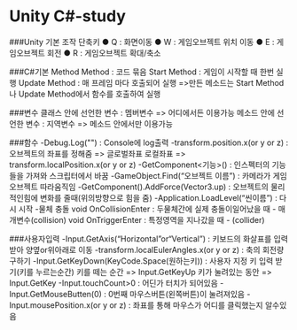 # Unity C#-study

###Unity 기본 조작 단축키
● Q : 화면이동
● W : 게임오브젝트 위치 이동
● E : 게임오브젝트 회전
● R : 게임오브젝트 확대/축소

###C#기본 Method
Method : 코드 묶음
Start Method : 게임이 시작할 때 한번 실행
Update Method : 매 프레임 마다 호출되어 실행
=>만든 메소드는 Start Method나 Update Method에서 함수를 호출하여 실행

###변수
클래스 안에 선언한 변수 : 멤버변수 => 어디에서든 이용가능
메소드 안에 선언한 변수 : 지역변수 => 메소드 안에서만 이용가능

###함수
-Debug.Log("") : Console에 log출력
-transform.position.x(or y or z) : 오브젝트의 좌표를 정해줌 => 글로벌좌표
  로컬좌표 => transform.localPosition.x(or y or z)
-GetComponent<기능>() : 인스펙터의 기능들을 가져와 스크립터에서 바꿈
-GameObject.Find(“오브젝트 이름”) : 카메라가 게임 오브젝트 따라움직임
-GetComponent<Rigidbody>().AddForce(Vector3.up) : 오브젝트의 물리적인힘에 변화를 줄때(위의방향으로 힘을 줌)
-Application.LoadLevel(“씬이름”) : 다시 시작
-물체 충돌
  void OnCollisionEnter : 두물체간에 실제 충돌이일어났을 때 - 매개변수(collision)
  void OnTriggerEnter : 특정영역을 지나갔을 때 - (collider)


###사용자입력
-Input.GetAxis(“Horizontal”or“Vertical”) : 키보드의 화살표를 입력받아 양옆or위아래로 이동
-transform.localEulerAngles.x(or y or z) : 축의 회전량구하기
-Input.GetKeyDown(KeyCode.Space(원하는키)) : 사용자 지정 키 입력 받기(키를 누르는순간)
  키를 떼는 순간 => Input.GetKeyUp
  키가 눌려있는 동안 => Input.GetKey
-Input.touchCount>0 : 어딘가 터치가 되어있음
-Input.GetMouseButten(0) : 0번째 마우스버튼(왼쪽버튼)이 눌려져있음
-Input.mousePosition.x(or y or z) : 좌표를 통해 마우스가 어디를 클릭했는지 알수있음

